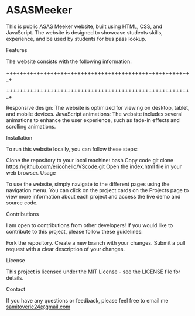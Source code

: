 # ASASMeeker

This is public ASAS Meeker website, built using HTML, CSS, and JavaScript. The website is designed to showcase students skills, experience, and be used by students for bus pass lookup.

Features

The website consists with the following information:

++++++++++++++++++++++++++++++++++++++++++++++++++++++_+

++++++++++++++++++++++++++++++++++++++++++++++++++++++_+

Responsive design: The website is optimized for viewing on desktop, tablet, and mobile devices. JavaScript animations: The website includes several animations to enhance the user experience, such as fade-in effects and scrolling animations.

Installation

To run this website locally, you can follow these steps:

Clone the repository to your local machine: bash Copy code git clone https://github.com/ericohello/VScode.git Open the index.html file in your web browser. Usage

To use the website, simply navigate to the different pages using the navigation menu. You can click on the project cards on the Projects page to view more information about each project and access the live demo and source code.

Contributions

I am open to contributions from other developers! If you would like to contribute to this project, please follow these guidelines:

Fork the repository. Create a new branch with your changes. Submit a pull request with a clear description of your changes.

License

This project is licensed under the MIT License - see the LICENSE file for details.

Contact

If you have any questions or feedback, please feel free to email me samitoveric24@gmail.com
